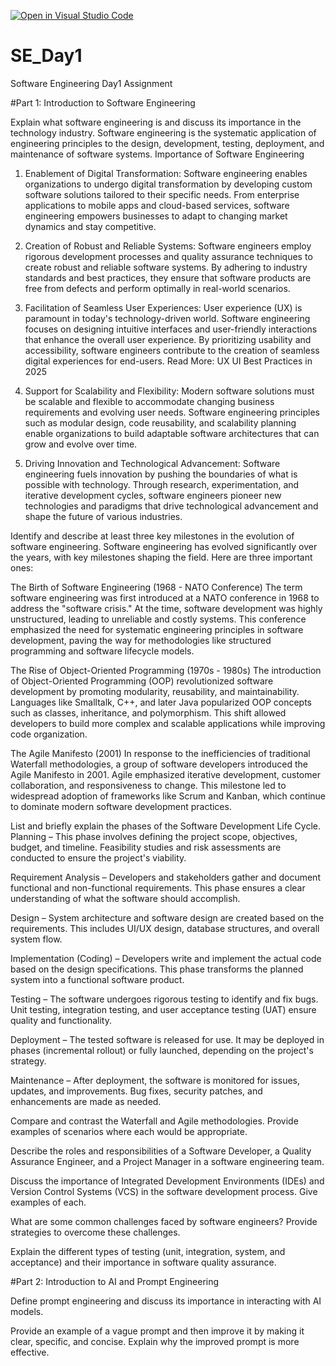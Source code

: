 [![Open in Visual Studio Code](https://classroom.github.com/assets/open-in-vscode-2e0aaae1b6195c2367325f4f02e2d04e9abb55f0b24a779b69b11b9e10269abc.svg)](https://classroom.github.com/online_ide?assignment_repo_id=18385435&assignment_repo_type=AssignmentRepo)
# SE_Day1
Software Engineering Day1 Assignment

#Part 1: Introduction to Software Engineering

Explain what software engineering is and discuss its importance in the technology industry.
Software engineering is the systematic application of engineering principles to the design, development, testing, deployment, and maintenance of software systems.
Importance of Software Engineering
1. Enablement of Digital Transformation: Software engineering enables organizations to undergo digital transformation by developing custom software solutions tailored to their specific needs. From enterprise applications to mobile apps and cloud-based services, software engineering empowers businesses to adapt to changing market dynamics and stay competitive.

2. Creation of Robust and Reliable Systems: Software engineers employ rigorous development processes and quality assurance techniques to create robust and reliable software systems. By adhering to industry standards and best practices, they ensure that software products are free from defects and perform optimally in real-world scenarios.

3. Facilitation of Seamless User Experiences: User experience (UX) is paramount in today's technology-driven world. Software engineering focuses on designing intuitive interfaces and user-friendly interactions that enhance the overall user experience. By prioritizing usability and accessibility, software engineers contribute to the creation of seamless digital experiences for end-users. Read More: UX UI Best Practices in 2025

4. Support for Scalability and Flexibility: Modern software solutions must be scalable and flexible to accommodate changing business requirements and evolving user needs. Software engineering principles such as modular design, code reusability, and scalability planning enable organizations to build adaptable software architectures that can grow and evolve over time.

5. Driving Innovation and Technological Advancement: Software engineering fuels innovation by pushing the boundaries of what is possible with technology. Through research, experimentation, and iterative development cycles, software engineers pioneer new technologies and paradigms that drive technological advancement and shape the future of various industries.


Identify and describe at least three key milestones in the evolution of software engineering.
Software engineering has evolved significantly over the years, with key milestones shaping the field. Here are three important ones:

The Birth of Software Engineering (1968 - NATO Conference)
The term software engineering was first introduced at a NATO conference in 1968 to address the "software crisis." At the time, software development was highly unstructured, leading to unreliable and costly systems. This conference emphasized the need for systematic engineering principles in software development, paving the way for methodologies like structured programming and software lifecycle models.

The Rise of Object-Oriented Programming (1970s - 1980s)
The introduction of Object-Oriented Programming (OOP) revolutionized software development by promoting modularity, reusability, and maintainability. Languages like Smalltalk, C++, and later Java popularized OOP concepts such as classes, inheritance, and polymorphism. This shift allowed developers to build more complex and scalable applications while improving code organization.

The Agile Manifesto (2001)
In response to the inefficiencies of traditional Waterfall methodologies, a group of software developers introduced the Agile Manifesto in 2001. Agile emphasized iterative development, customer collaboration, and responsiveness to change. This milestone led to widespread adoption of frameworks like Scrum and Kanban, which continue to dominate modern software development practices.


List and briefly explain the phases of the Software Development Life Cycle.
Planning – This phase involves defining the project scope, objectives, budget, and timeline. Feasibility studies and risk assessments are conducted to ensure the project's viability.

Requirement Analysis – Developers and stakeholders gather and document functional and non-functional requirements. This phase ensures a clear understanding of what the software should accomplish.

Design – System architecture and software design are created based on the requirements. This includes UI/UX design, database structures, and overall system flow.

Implementation (Coding) – Developers write and implement the actual code based on the design specifications. This phase transforms the planned system into a functional software product.

Testing – The software undergoes rigorous testing to identify and fix bugs. Unit testing, integration testing, and user acceptance testing (UAT) ensure quality and functionality.

Deployment – The tested software is released for use. It may be deployed in phases (incremental rollout) or fully launched, depending on the project's strategy.

Maintenance – After deployment, the software is monitored for issues, updates, and improvements. Bug fixes, security patches, and enhancements are made as needed.


Compare and contrast the Waterfall and Agile methodologies. Provide examples of scenarios where each would be appropriate.


Describe the roles and responsibilities of a Software Developer, a Quality Assurance Engineer, and a Project Manager in a software engineering team.


Discuss the importance of Integrated Development Environments (IDEs) and Version Control Systems (VCS) in the software development process. Give examples of each.


What are some common challenges faced by software engineers? Provide strategies to overcome these challenges.


Explain the different types of testing (unit, integration, system, and acceptance) and their importance in software quality assurance.


#Part 2: Introduction to AI and Prompt Engineering


Define prompt engineering and discuss its importance in interacting with AI models.


Provide an example of a vague prompt and then improve it by making it clear, specific, and concise. Explain why the improved prompt is more effective.
